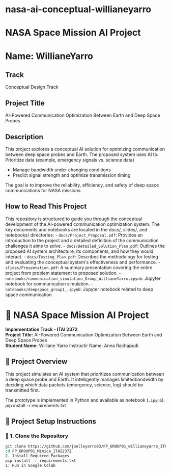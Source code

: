 # nasa-ai-conceptual-willianeyarro
# NASA Space Mission AI Project
# Name: WillianeYarro

## Track
Conceptual Design Track

## Project Title
AI-Powered Communication Optimization Between Earth and Deep Space Probes

## Description
This project explores a conceptual AI solution for optimizing communication between deep space probes and Earth. The proposed system uses AI to:
Prioritize data (example, emergency signals vs. science data)
- Manage bandwidth under changing conditions
- Predict signal strength and optimize transmission timing

The goal is to improve the reliability, efficiency, and safety of deep space communications for NASA missions.

 ## How to Read This Project
This repository is structured to guide you through the conceptual development of the AI-powered communication optimization system. The key documents and notebooks are located in the docs/, slides/, and notebooks/ directories:
    - `docs/Project_Proposal.pdf`: Provides an introduction to the project and a detailed definition of the communication challenges it aims to solve.
    - `docs/Detailed_Solution_Plan.pdf`: Outlines the proposed AI system architecture, its components, and how they would interact.
    - `docs/Testing_Plan.pdf`: Describes the methodology for testing and evaluating the conceptual system's effectiveness and performance.
    - `slides/Presentation.pdf`: A summary presentation covering the entire project from problem statement to proposed solution.
    - `notebooks/communication_simulation_Group_WillianeYarro.ipynb`: Jupyter notebook for communication simulation.
    - `notebooks/deepspace_group1_.ipynb`: Jupyter notebook related to deep space communication.

# 🚀 NASA Space Mission AI Project
**Implementation Track - ITAI 2372**  
**Project Title:** AI-Powered Communication Optimization Between Earth and Deep Space Probes  
**Student Name:** Williane Yarro
Instructir Name: Anna Rachapudi



## 📘 Project Overview

This project simulates an AI system that prioritizes communication between a deep space probe and Earth.
It intelligently manages limitedbandwidth by deciding which data packets (emergency, science, log) should be transmitted first.

The prototype is implemented in Python and available as notebook (`.ipynb`).
pip install -r requirements.txt


## 🔧 Project Setup Instructions

### 📁 1. Clone the Repository

```bash
git clone https://github.com/joelleyarro03/FP_GROUP01_willianeyarro_ITAI2372.git
cd FP_GROUP01_Mimica_ITAI2372
2. Install Required Packages
pip install -r requirements.txt
1: Run in Google Colab


